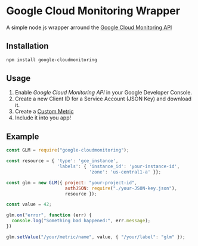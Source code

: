 # Google Cloud Monitoring Wrapper

A simple node.js wrapper arround the [Google Cloud Monitoring API](https://cloud.google.com/monitoring/api/v3/)

## Installation

```bash
npm install google-cloudmonitoring
```

## Usage

1. Enable *Google Cloud Monitoring API* in your Google Developer Console.
2. Create a new Client ID for a Service Account (JSON Key) and download it.
3. Create a [Custom Metric](https://cloud.google.com/monitoring/custom-metrics/)
4. Include it into you app!

## Example

```javascript
const GLM = require("google-cloudmonitoring");

const resource = { 'type': 'gce_instance',
                   'labels': { 'instance_id': 'your-instance-id',
                               'zone': 'us-central1-a' }};

const glm = new GLM({ project: "your-project-id",
                      authJSON: require("./your-JSON-key.json"),
                      resource });

const value = 42;

glm.on("error", function (err) {
  console.log("Something bad happened:", err.message);
})

glm.setValue("/your/metric/name", value, { "/your/label": "glm" });

```
